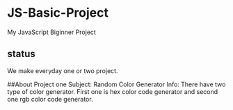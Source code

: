 # JS-Basic-Project
My JavaScript Biginner Project

## status
We make everyday one or two project.

##About Project one
Subject: Random Color Generator
Info: There have two type of color generator. First one is hex color code generator and second one rgb color code generator.
